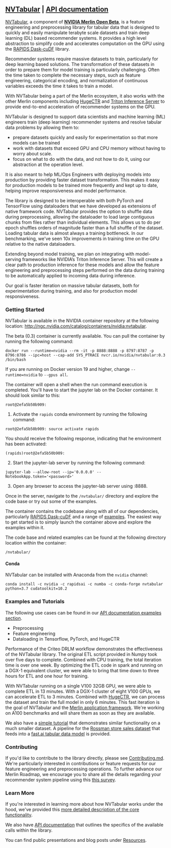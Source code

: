 ## [NVTabular](https://github.com/NVIDIA/NVTabular) | [API documentation](https://nvidia.github.io/NVTabular/main/index.html)


[NVTabular](https://github.com/NVIDIA/NVTabular), a component of [**NVIDIA Merlin Open Beta**](https://developer.nvidia.com/nvidia-merlin), is a feature engineering and preprocessing library for tabular data that is designed to quickly and easily manipulate terabyte scale datasets and train deep learning (DL) based recommender systems. It provides a high level abstraction to simplify code and accelerates computation on the GPU using the [RAPIDS Dask-cuDF](https://github.com/rapidsai/cudf/tree/main/python/dask_cudf) library.

Recommender systems require massive datasets to train, particularly for deep learning based solutions. The transformation of these datasets in order to prepare them for model training is particularly challenging. Often the time taken to complete the necessary steps, such as feature engineering, categorical encoding, and normalization of continuous variables exceeds the time it takes to train a model.

With NVTabular being a part of the Merlin ecosystem, it also works with the other Merlin components including [HugeCTR](https://github.com/NVIDIA/HugeCTR) and [Triton Inference Server](https://github.com/NVIDIA/tensorrt-inference-server) to provide end-to-end acceleration of recommender systems on the GPU.

NVTabular is designed to support data scientists and machine learning (ML) engineers train (deep learning) recommender systems and resolve tabular data problems by allowing them to:

* prepare datasets quickly and easily for experimentation so that more models can be trained
* work with datasets that exceed GPU and CPU memory without having to worry about scale.
* focus on what to do with the data, and not how to do it, using our abstraction at the operation level.

It is also meant to help ML/Ops Engineers with deploying models into production by providing faster dataset transformation. This makes it easy for production models to be trained more frequently and kept up to date, helping improve responsiveness and model performance.

The library is designed to be interoperable with both PyTorch and TensorFlow using dataloaders that we have developed as extensions of native framework code. NVTabular provides the option to shuffle data during preprocessing, allowing the dataloader to load large contiguous chunks from files rather than individual elements. This allows us to do per epoch shuffles orders of magnitude faster than a full shuffle of the dataset. Loading tabular data is almost always a training bottleneck. In our benchmarking, we've seen 10x improvements in training time on the GPU relative to the native dataloaders.

Extending beyond model training, we plan on integrating with model-serving frameworks like NVIDIA’s Triton Inference Server. This will create a clear path to production inference for these models and allow the feature engineering and preprocessing steps performed on the data during training to be automatically applied to incoming data during inference.

Our goal is faster iteration on massive tabular datasets, both for experimentation during training, and also for production model responsiveness.

### Getting Started
NVTabular is available in the NVIDIA container repository at the following location: http://ngc.nvidia.com/catalog/containers/nvidia:nvtabular.

The beta (0.3) container is currently available. You can pull the container by running the following command:

```
docker run --runtime=nvidia --rm -it -p 8888:8888 -p 8797:8787 -p 8796:8786 --ipc=host --cap-add SYS_PTRACE nvcr.io/nvidia/nvtabular:0.3 /bin/bash
```

If you are running on Docker version 19 and higher, change ```--runtime=nvidia``` to ```--gpus all```.

The container will open a shell when the run command execution is completed. You'll have to start the jupyter lab on the Docker container.
It should look similar to this:
```
root@2efa5b50b909:
```

1. Activate the ```rapids``` conda environment by running the following command:
```
root@2efa5b50b909: source activate rapids
```

You should receive the following response, indicating that he environment has been activated:
```
(rapids)root@2efa5b50b909:
```

2. Start the jupyter-lab server by running the following command:
```
jupyter-lab --allow-root --ip='0.0.0.0' --NotebookApp.token='<password>'
```

3. Open any browser to access the jupyter-lab server using <MachineIP>:8888.

Once in the server, navigate to the ```/nvtabular/``` directory and explore the code base or try out some of the examples.

The container contains the codebase along with all of our dependencies, particularly [RAPIDS Dask-cuDF](https://github.com/rapidsai/cudf/tree/main/python/dask_cudf) and a range of [examples](./examples). The easiest way to get started is to simply launch the container above and explore the examples within it.

The code base and related examples can be found at the following directory location within the container:
```
/nvtabular/
```

#### Conda

NVTabular can be installed with Anaconda from the ```nvidia``` channel:

```
conda install -c nvidia -c rapidsai -c numba -c conda-forge nvtabular python=3.7 cudatoolkit=10.2
```

### Examples and Tutorials

The following use cases can be found in our [API documentation examples section](https://nvidia.github.io/NVTabular/main/examples/index.html).
* Preprocessing
* Feature engineering
* Dataloading in Tensorflow, PyTorch, and HugeCTR

Performance of the Criteo DRLM workflow demonstrates the effectiveness of the NVTabular library. The original ETL script provided in Numpy took over five days to complete. Combined with CPU training, the total iteration time is over one week. By optimizing the ETL code in spark and running on a DGX-1 equivalent cluster, we were able to bring that time down to three hours for ETL and one hour for training.

With NVTabular running on a single V100 32GB GPU, we were able to complete ETL in 13 minutes. With a DGX-1 cluster of eight V100 GPUs, we can accelerate ETL to 3 minutes. Combined with [HugeCTR](http://www.github.com/NVIDIA/HugeCTR/), we can process the dataset and train the full model in only 6 minutes. This fast iteration is the goal of NVTabular and the [Merlin application framework](https://developer.nvidia.com/nvidia-merlin). We're working on A100 benchmarks and will share them as soon as they are available.

We also have a [simple tutorial](examples/rossmann/) that demonstrates similar functionality on a much smaller dataset. A pipeline for the [Rossman store sales dataset](https://www.kaggle.com/c/rossmann-store-sales) that feeds into a [fast.ai tabular data model](https://docs.fast.ai/tabular.learner.html) is provided.

### Contributing

If you'd like to contribute to the library directly, please see [Contributing.md](./CONTRIBUTING.md). We're particularly interested in contributions or feature requests for our feature engineering and preprocessing operations. To further advance our Merlin Roadmap, we encourage you to share all the details regarding your recommender system pipeline using this [this survey](https://developer.nvidia.com/merlin-devzone-survey).

### Learn More

If you're interested in learning more about how NVTabular works under the hood, we've provided this [more detailed description of the core functionality](HowItWorks.md).

We also have [API documentation](https://nvidia.github.io/NVTabular/main/index.html) that outlines the specifics of the available calls within the library.

You can find public presentations and blog posts under [Resources](Resources.md).
